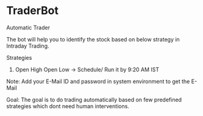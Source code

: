 # TraderBot
Automatic Trader

The bot will help you to identify the stock based on below strategy in Intraday Trading.

Strategies
  1) Open High Open Low
      -> Schedule/ Run it by 9:20 AM IST

Note:
  Add your E-Mail ID and password in system environment to get the E- Mail

Goal:
  The goal is to do trading automatically based on few predefined strategies which dont need human interventions.
